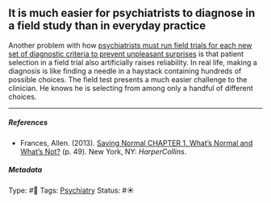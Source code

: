 ## It is much easier for psychiatrists to diagnose in a field study than in everyday practice

Another problem with how [psychiatrists must run field trials for each new set of diagnostic criteria to prevent unpleasant surprises](Psychiatrists%20must%20run%20field%20trials%20for%20each%20new%20set%20of%20diagnostic%20criteria%20to%20prevent%20unpleasant%20surprises.md) is that patient selection in a field trial also artificially raises reliability. In real life, making a diagnosis is like finding a needle in a haystack containing hundreds of possible choices. The field test presents a much easier challenge to the clinician. He knows he is selecting from among only a handful of different choices.

---

##### References

* Frances, Allen. (2013). [Saving Normal CHAPTER 1. What’s Normal and What’s Not?](Saving%20Normal%20CHAPTER%201.%20What%E2%80%99s%20Normal%20and%20What%E2%80%99s%20Not%3F.md) (p. 49). New York, NY: *HarperCollins*.

##### Metadata

Type: #🔴 
Tags: [Psychiatry](Psychiatry.md)
Status: #☀️ 

